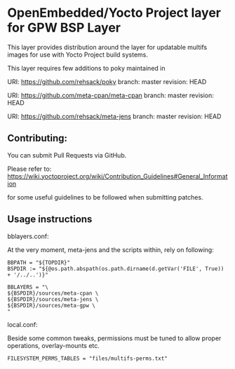 OpenEmbedded/Yocto Project layer for GPW BSP Layer
==================================================

This layer provides distribution around the layer for updatable multifs
images for use with Yocto Project build systems.

This layer requires few additions to poky maintained in

URI: https://github.com/rehsack/poky
branch: master
revision: HEAD

URI: https://github.com/meta-cpan/meta-cpan
branch: master
revision: HEAD

URI: https://github.com/rehsack/meta-jens
branch: master
revision: HEAD

Contributing:
-------------

You can submit Pull Requests via GitHub.

Please refer to:
https://wiki.yoctoproject.org/wiki/Contribution_Guidelines#General_Information

for some useful guidelines to be followed when submitting patches.

Usage instructions
------------------

bblayers.conf:

At the very moment, meta-jens and the scripts within, rely on following:

    BBPATH = "${TOPDIR}"
    BSPDIR := "${@os.path.abspath(os.path.dirname(d.getVar('FILE', True)) + '/../..')}"
    
    BBLAYERS = "\
    ${BSPDIR}/sources/meta-cpan \
    ${BSPDIR}/sources/meta-jens \
    ${BSPDIR}/sources/meta-gpw \
    "

local.conf:

Beside some common tweaks, permissions must be tuned to allow proper
operations, overlay-mounts etc.

    FILESYSTEM_PERMS_TABLES = "files/multifs-perms.txt"
